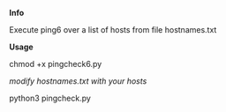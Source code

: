 **Info**

Execute ping6 over a list of hosts from file hostnames.txt


**Usage**

chmod +x pingcheck6.py

*modify hostnames.txt with your hosts*

python3 pingcheck.py
